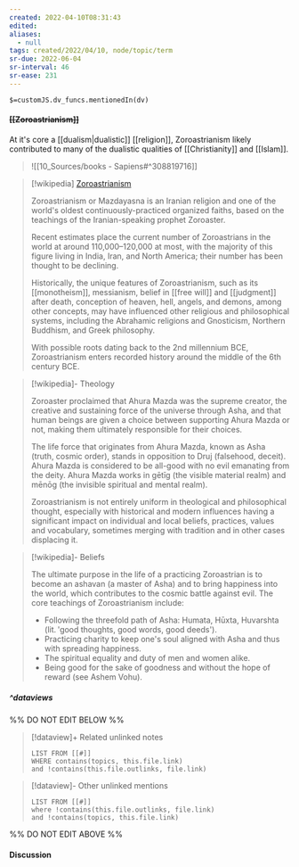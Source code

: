 ```yaml
---
created: 2022-04-10T08:31:43 
edited: 
aliases:
  - null
tags: created/2022/04/10, node/topic/term
sr-due: 2022-06-04
sr-interval: 46
sr-ease: 231
---
```

`$=customJS.dv_funcs.mentionedIn(dv)`

#### <s class="topic-title">[[Zoroastrianism]]</s>

At it's core a [[dualism|dualistic]] [[religion]], Zoroastrianism likely contributed to many of the dualistic qualities of [[Christianity]] and [[Islam]].

> ![[10_Sources/books - Sapiens#^308819716]]


> [!wikipedia] [Zoroastrianism](https://en.wikipedia.org/wiki/Zoroastrianism)
> 
> Zoroastrianism or Mazdayasna is an Iranian religion and one of the world's oldest continuously-practiced organized faiths, based on the teachings of the Iranian-speaking prophet Zoroaster.
> 
> Recent estimates place the current number of Zoroastrians in the world at around 110,000–120,000 at most, with the majority of this figure living in India, Iran, and North America; their number has been thought to be declining.
> 
> Historically, the unique features of Zoroastrianism, such as its [[monotheism]], messianism, belief in [[free will]] and [[judgment]] after death, conception of heaven, hell, angels, and demons, among other concepts, may have influenced other religious and philosophical systems, including the Abrahamic religions and Gnosticism, Northern Buddhism, and Greek philosophy.
> 
> With possible roots dating back to the 2nd millennium BCE, Zoroastrianism enters recorded history around the middle of the 6th century BCE. 
> 

> [!wikipedia]- Theology
> 
> Zoroaster proclaimed that Ahura Mazda was the supreme creator, the creative and sustaining force of the universe through Asha, and that human beings are given a choice between supporting Ahura Mazda or not, making them ultimately responsible for their choices. 
> 
> The life force that originates from Ahura Mazda, known as Asha (truth, cosmic order), stands in opposition to Druj (falsehood, deceit). Ahura Mazda is considered to be all-good with no evil emanating from the deity. Ahura Mazda works in gētīg (the visible material realm) and mēnōg (the invisible spiritual and mental realm).
>
> Zoroastrianism is not entirely uniform in theological and philosophical thought, especially with historical and modern influences having a significant impact on individual and local beliefs, practices, values and vocabulary, sometimes merging with tradition and in other cases displacing it. 
>

> [!wikipedia]- Beliefs
> 
> The ultimate purpose in the life of a practicing Zoroastrian is to become an ashavan (a master of Asha) and to bring happiness into the world, which contributes to the cosmic battle against evil. The core teachings of Zoroastrianism include:
> 
> - Following the threefold path of Asha: Humata, Hūxta, Huvarshta (lit. 'good thoughts, good words, good deeds').
> - Practicing charity to keep one's soul aligned with Asha and thus with spreading happiness.
> - The spiritual equality and duty of men and women alike.
> - Being good for the sake of goodness and without the hope of reward (see Ashem Vohu).
>


##### ^dataviews

%% DO NOT EDIT BELOW %%
> [!dataview]+ Related unlinked notes
> ```dataview
> LIST FROM [[#]]
> WHERE contains(topics, this.file.link)
> and !contains(this.file.outlinks, file.link)
> ```
 
> [!dataview]- Other unlinked mentions
> ```dataview
> LIST FROM [[#]]
> where !contains(this.file.outlinks, file.link)
> and !contains(topics, this.file.link)
> ```

%% DO NOT EDIT ABOVE %%

#### Discussion